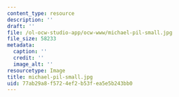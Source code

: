 ```yaml
---
content_type: resource
description: ''
draft: ''
file: /ol-ocw-studio-app/ocw-www/michael-pil-small.jpg
file_size: 58233
metadata:
  caption: ''
  credit: ''
  image_alt: ''
resourcetype: Image
title: michael-pil-small.jpg
uid: 77ab29a8-f572-4ef2-b53f-ea5e5b243bb0
---
```

